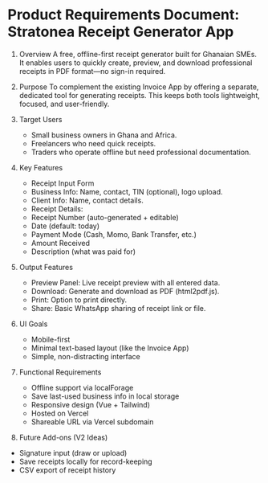 # Product Requirements Document: Stratonea Receipt Generator App

1. Overview
A free, offline-first receipt generator built for Ghanaian SMEs. It enables users to quickly create, preview, and download professional receipts in PDF format—no sign-in required.

2. Purpose
To complement the existing Invoice App by offering a separate, dedicated tool for generating receipts. This keeps both tools lightweight, focused, and user-friendly.

3. Target Users
   - Small business owners in Ghana and Africa.
   - Freelancers who need quick receipts.
   - Traders who operate offline but need professional documentation.
  
4. Key Features
   - Receipt Input Form
   - Business Info: Name, contact, TIN (optional), logo upload.
   - Client Info: Name, contact details.
   - Receipt Details:
   - Receipt Number (auto-generated + editable)
   - Date (default: today)
   - Payment Mode (Cash, Momo, Bank Transfer, etc.)
   - Amount Received
   - Description (what was paid for)
  
5. Output Features
   - Preview Panel: Live receipt preview with all entered data.
   - Download: Generate and download as PDF (html2pdf.js).
   - Print: Option to print directly.
   - Share: Basic WhatsApp sharing of receipt link or file.
6. UI Goals
   - Mobile-first
   - Minimal text-based layout (like the Invoice App)
   - Simple, non-distracting interface
7. Functional Requirements
   - Offline support via localForage
   - Save last-used business info in local storage
   - Responsive design (Vue + Tailwind)
   - Hosted on Vercel
   - Shareable URL via Vercel subdomain
8. Future Add-ons (V2 Ideas)

- Signature input (draw or upload)
- Save receipts locally for record-keeping
- CSV export of receipt history
  